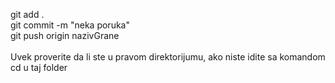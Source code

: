 git add . <br />
git commit -m "neka poruka" <br />
git push origin nazivGrane<br />
<br />
Uvek proverite da li ste u pravom direktorijumu, ako niste idite sa komandom cd u taj folder<br />
